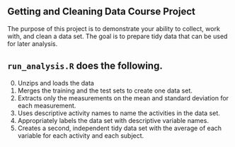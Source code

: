 Getting and Cleaning Data Course Project
------------------

The purpose of this project is to demonstrate your ability to collect, work with, and clean a data set.  The goal is to prepare tidy data that can be used for later analysis.

`run_analysis.R` does the following.
-----------------
0. Unzips and loads the data
1. Merges the training and the test sets to create one data set.
2. Extracts only the measurements on the mean and standard deviation for each measurement.
3. Uses descriptive activity names to name the activities in the data set.
4. Appropriately labels the data set with descriptive variable names.
5. Creates a second, independent tidy data set with the average of each variable for each activity and each subject.







